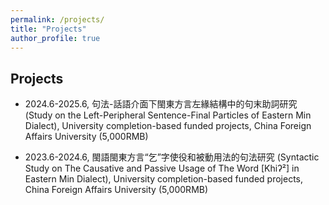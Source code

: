 ```yaml
---
permalink: /projects/
title: "Projects"
author_profile: true
---
```



Projects
---

  
  * 2024.6-2025.6, 句法-話語介面下閩東方言左緣結構中的句末助詞研究 (Study on the Left-Peripheral Sentence-Final Particles of Eastern Min Dialect), University completion-based funded projects, China Foreign Affairs University (5,000RMB)

* 2023.6-2024.6, 閩語閩東方言“乞”字使役和被動用法的句法研究 (Syntactic Study on The Causative and Passive Usage of The Word 	[Khiʔ²] in Eastern Min Dialect), University completion-based funded projects, China Foreign Affairs University (5,000RMB)
 
